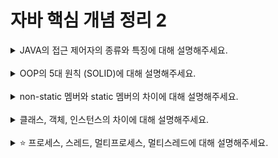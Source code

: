# 자바 핵심 개념 정리 2
<details>
<summary>JAVA의 접근 제어자의 종류와 특징에 대해 설명해주세요.</summary>
<div markdown="1">
접근 제어자는 클래스, 변수, 메서드 등에 대한 다른 클래스에서의 접근수준을 선언하는 지시어입니다.<br>

### public:
- 어떤 클래스에서든 접근할 수 있습니다.
- 가장 넓은 범위의 접근성을 제공합니다.

### protected:
- 같은 패키지 내의 다른 클래스 또는 다른 패키지에 있는 자식 클래스에서 접근할 수 있습니다.

### default (접근 제어자를 생략했을 때):
- 같은 패키지 내의 클래스들만 접근할 수 있습니다.
- 어떤 접근 제어자도 명시하지 않으면 자동으로 `default` 접근성이 적용됩니다.

### private:
- 오직 같은 클래스 내에서만 접근할 수 있습니다.
- 가장 제한적인 접근성을 제공하며, 클래스의 세부 구현을 숨기는 데 사용됩니다.
- 클래스 외부에서는 접근할 수 없으므로 데이터의 무결성을 보장하는데 유용합니다.

</div>
</details>
<br>

<details>
<summary>OOP의 5대 원칙 (SOLID)에 대해 설명해주세요.</summary>
<div markdown="1">

### SRP: 단일 책임 원칙 (Single Responsibility Principle)
- 한 클래스는 하나의 책임만 가져야한다.
- 하나의 책임이란? -> '변경이 있을 때 파급 효과'에 대한 것이 기준

### OCP: 개방-폐쇄 원칙 (Open/Closed Principle)
- 소프트웨어 요소는 확장에는 열려 있으나 변경에는 닫혀 있어야 한다.

### LSP: 리스코프 치환 원칙 (Liskov Substitution Principle)
- 프로그램의 객체는 프로그램의 정확성을 깨뜨리지 않으면서 하위 타입의 인스턴스로 바꿀 수 있어야 한다.
- 즉, 다형성에서 하위 클래스는 인터페이스 규약을 다 지켜야 함.

### ISP : 인터페이스 분리 원칙 (Interface segregation principle)
- 특정 클라이언트를 위한 인터페이스 여러 개가 범용 인터페이스 하나보다 낫다. 
- e.g., 자동차 인터페이스가 운전 인터페이스와 정비 인터페이스로 나뉘어져 있을 때 정비쪽에 변경이 필요하면 운전은 건드리지 않고 정비만 변경하면 된다.

### DIP : 의존관계 역전 원칙 (Dependency inversion principle)
- 추상화에 의존하지, 구체화에 의존하면 안 된다.
- 구현 클래스에 의존하지 말고, 인터페이스에 의존해야한다.
</div>
</details>
<br>

<details>
<summary>non-static 멤버와 static 멤버의 차이에 대해 설명해주세요.</summary>
<div markdown="1">
- 인스턴스의 유무: Non-static 멤버는 클래스의 인스턴스가 필요하지만, static 멤버는 인스턴스 없이 사용할 수 있습니다.
- 메모리 공간: Non-static 멤버는 각 인스턴스마다 별도의 메모리 공간을 차지하는 반면, static 멤버는 클래스 당 한 번만 메모리 공간을 차지하고 모든 인스턴스가 이를 공유합니다.
- 용도: Non-static 멤버는 인스턴스마다 다른 값을 가질 때 사용하고, static 멤버는 인스턴스 간에 공유되어야 하는 값을 관리하거나 인스턴스 생성 없이 호출되어야 하는 메소드에 사용됩니다.

```java
public class Car {
    // non-static 멤버 변수: 각 Car 인스턴스의 고유 정보
    private String model;
    private int year;

    // static 멤버 변수: 모든 Car 인스턴스에 공유되는 정보
    private static int numberOfCars = 0;

    // 생성자
    public Car(String model, int year) {
        this.model = model;
        this.year = year;
        // Car 인스턴스가 생성될 때마다 카운트 증가
        numberOfCars++;
    }

    // non-static 메소드: 인스턴스 데이터에 접근
    public void displayInfo() {
        System.out.println("Car model: " + model + ", Year: " + year);
    }

    // static 메소드: static 변수에 접근
    public static void displayTotalCars() {
        System.out.println("Total number of cars: " + numberOfCars);
    }

    // Main 메소드를 포함하는 Car 클래스
    public static void main(String[] args) {
        Car car1 = new Car("Tesla Model S", 2020);
        Car car2 = new Car("Ford Mustang", 2022);

        // 인스턴스 메소드 호출
        car1.displayInfo();
        car2.displayInfo();

        // static 메소드 호출: 클래스 이름을 통해 직접 접근
        Car.displayTotalCars();
    }
}
```

</div>
</details>
<br>

<details>
<summary>클래스, 객체, 인스턴스의 차이에 대해 설명해주세요.</summary>
<div markdown="1">

### 클래스(Class)
클래스는 객체를 생성하기 위한 템플릿 또는 설계도입니다. 클래스는 객체의 상태를 나타내는 필드(변수)와 객체의 행위를 정의하는 메서드(함수)를 포함합니다. 클래스는 객체의 구조와 행위를 정의하지만, 실제 데이터는 가지고 있지 않습니다. 예를 들어, '자동차' 클래스는 자동차의 속성(색상, 브랜드 등)과 기능(가속하기, 정지하기 등)을 정의할 수 있습니다.
<br>

### 객체(Object)
객체는 클래스에 정의된 속성과 동작을 실제 메모리 상에 할당하여 실체화된 것입니다. 즉, 클래스를 기반으로 생성된 실체를 의미합니다. 객체는 소프트웨어 세계에서 실제 생활의 객체를 모델링한 것으로, 실제로 메모리에 할당되어 실제 값을 가지고 있으며, 정의된 행위를 수행할 수 있습니다.
<br>

### 인스턴스(Instance)
인스턴스는 객체와 매우 유사한 개념입니다. 보통, 특정 클래스로부터 생성된 객체를 그 클래스의 인스턴스라고 합니다. 즉, 인스턴스는 메모리에 할당된 객체를 특정 클래스의 관점에서 바라본 용어입니다. 예를 들어, '자동차' 클래스로부터 생성된 '내 자동차' 객체는 '자동차' 클래스의 인스턴스입니다.
</div>
</details>
<br>

<details>
<summary>⭐️ 프로세스, 스레드, 멀티프로세스, 멀티스레드에 대해 설명해주세요.</summary>
<div markdown="1">

### 프로세스
- 실행 중인 프로그램.(프로세서=CPU)
- 독립적인 메모리 할당

### 스레드
- 프로세스 내에서 실행되는 실행 흐름으로, 메모리(스택은 x)를 공유할 수 있음.

### 멀티프로세스
- 여러 프로세스가 동시에 실행되는 환경, 각각 독립된 자원 사용.
- 프로세스 간 통신과 컨텍스트 스위칭으로 인한 오버헤드 위험성
- 오버헤드(overhead): 어떤 작업을 수행하기 위해 필요하지만, 직접적으로 작업의 결과를 생성하지 않는 데 사용되는 자원이나 시간

### 멀티스레드
- 하나의 프로세스에서 여러 스레드가 동시에 실행되는 환경, 자원 공유로 효율성 증가. but 동기화 문제로 인한 복잡성과 데이터 일관성에 대한 문제를 관리 요구
</div>
</details>
<br>